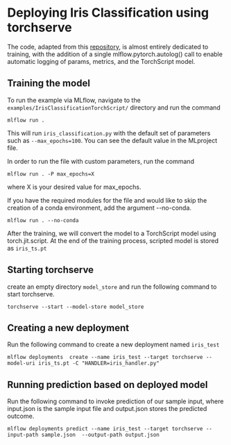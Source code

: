 # Deploying Iris Classification using torchserve

The code, adapted from this [repository](http://chappers.github.io/2020/04/19/torch-lightning-using-iris/), 
is almost entirely dedicated to training, with the addition of a single mlflow.pytorch.autolog() call to enable automatic logging of params, metrics, and the TorchScript model.


## Training the model

To run the example via MLflow, navigate to the `examples/IrisClassificationTorchScript/` directory and run the command

```
mlflow run .

```

This will run `iris_classification.py` with the default set of parameters such as `--max_epochs=100`. You can see the default value in the MLproject file.

In order to run the file with custom parameters, run the command

```
mlflow run . -P max_epochs=X
```

where X is your desired value for max_epochs.

If you have the required modules for the file and would like to skip the creation of a conda environment, add the argument --no-conda.

```
mlflow run . --no-conda
```

After the training, we will convert the model to a TorchScript model using torch.jit.script.
At the end of the training process, scripted model is stored as `iris_ts.pt`

## Starting torchserve

create an empty directory `model_store` and run the following command to start torchserve.

`torchserve --start --model-store model_store`

## Creating a new deployment

Run the following command to create a new deployment named `iris_test`

`mlflow deployments  create --name iris_test --target torchserve --model-uri iris_ts.pt -C "HANDLER=iris_handler.py"`


## Running prediction based on deployed model

Run the following command to invoke prediction of our sample input, where input.json is the sample input file and output.json stores the predicted outcome.

`mlflow deployments predict --name iris_test --target torchserve --input-path sample.json  --output-path output.json`



